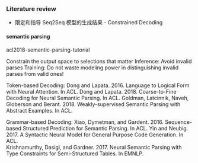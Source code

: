### Literature review

- 限定和指导 Seq2Seq 模型的生成结果 - Constrained Decoding

#### semantic parsing

acl2018-semantic-parsing-tutorial

Constrain the output space to selections that matter
Inference: Avoid invalid parses
Training: Do not waste modeling power in distinguishing invalid parses from valid ones!

Token-based Decoding:
Dong and Lapata. 2016. Language to Logical Form with Neural Attention. In ACL.
Dong and Lapata. 2018. Coarse-to-Fine Decoding for Neural Semantic Parsing. In ACL.
Goldman, Latcinnik, Naveh, Globerson and Berant. 2018. Weakly-supervised Semantic Parsing with Abstract Examples. In ACL.

Grammar-based Decoding:
Xiao, Dymetman, and Gardent. 2016. Sequence-based Structured Prediction for Semantic Parsing. In ACL.
Yin and Neubig. 2017. A Syntactic Neural Model for General Purpose Code Generation. In ACL. <br>Krishnamurthy, Dasigi, and Gardner. 2017. Neural Semantic Parsing with Type Constraints for Semi-Structured
Tables. In EMNLP.